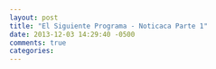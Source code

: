 ```yaml
---
layout: post
title: "El Siguiente Programa - Noticaca Parte 1"
date: 2013-12-03 14:29:40 -0500
comments: true
categories: 
---
```

